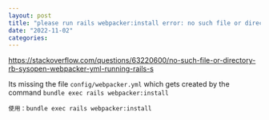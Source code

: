 ```yaml
---
layout: post
title: "please run rails webpacker:install error: no such file or directory @ rb_sysopen - /opt/app/ddns_rails/config/webpacker.yml"
date: "2022-11-02"
categories: 
---
```

<p><a href="https://stackoverflow.com/questions/63220600/no-such-file-or-directory-rb-sysopen-webpacker-yml-running-rails-s">https://stackoverflow.com/questions/63220600/no-such-file-or-directory-rb-sysopen-webpacker-yml-running-rails-s</a></p>

<p>Its missing the file <code>config/webpacker.yml</code> which gets created by the command <code>bundle exec rails webpacker:install</code></p>

<p><code>使用：bundle exec rails webpacker:install</code></p>

